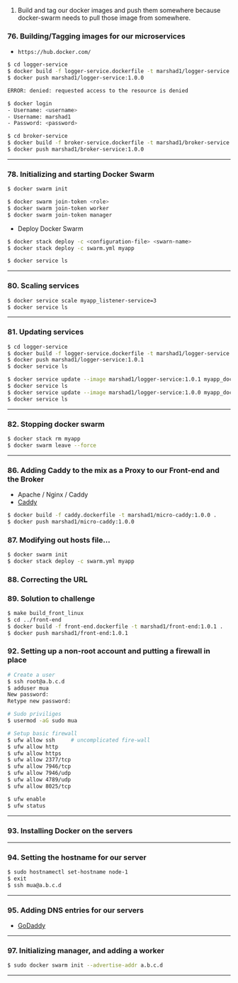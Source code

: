 1. Build and tag our docker images and push them somewhere because docker-swarm needs to pull those image from somewhere.

### 76. Building/Tagging images for our microservices
* `https://hub.docker.com/`

```bash
$ cd logger-service
$ docker build -f logger-service.dockerfile -t marshad1/logger-service:1.0.0 .  #Build & tag
$ docker push marshad1/logger-service:1.0.0

ERROR: denied: requested access to the resource is denied

$ docker login
- Username: <username>
- Username: marshad1
- Password: <password>

$ cd broker-service
$ docker build -f broker-service.dockerfile -t marshad1/broker-service:1.0.0 .
$ docker push marshad1/broker-service:1.0.0
```

***

### 78. Initializing and starting Docker Swarm

```bash
$ docker swarm init

$ docker swarm join-token <role>
$ docker swarm join-token worker
$ docker swarm join-token manager
```

* Deploy Docker Swarm 
```bash
$ docker stack deploy -c <configuration-file> <swarn-name>
$ docker stack deploy -c swarm.yml myapp

$ docker service ls
```
***

### 80. Scaling services
```bash
$ docker service scale myapp_listener-service=3
$ docker service ls
```

***

### 81. Updating services
```bash
$ cd logger-service
$ docker build -f logger-service.dockerfile -t marshad1/logger-service:1.0.1 .
$ docker push marshad1/logger-service:1.0.1
$ docker service ls
```

```bash
$ docker service update --image marshad1/logger-service:1.0.1 myapp_docker-service #up-grade
$ docker service ls
$ docker service update --image marshad1/logger-service:1.0.0 myapp_docker-service #down-grade
$ docker service ls
```

***

### 82. Stopping docker swarm
```bash
$ docker stack rm myapp
$ docker swarm leave --force
```

***

### 86. Adding Caddy to the mix as a Proxy to our Front-end and the Broker
* Apache / Nginx / Caddy
* [Caddy](https://caddyserver.com/)
```bash
$ docker build -f caddy.dockerfile -t marshad1/micro-caddy:1.0.0 .
$ docker push marshad1/micro-caddy:1.0.0
```

### 87. Modifying out hosts file...
```bash
$ docker swarm init
$ docker stack deploy -c swarm.yml myapp
```

### 88. Correcting the URL

### 89. Solution to challenge
```bash
$ make build_front_linux
$ cd ../front-end
$ docker build -f front-end.dockerfile -t marshad1/front-end:1.0.1 .
$ docker push marshad1/front-end:1.0.1
```

### 92. Setting up a non-root account and putting a firewall in place
```bash
# Create a user
$ ssh root@a.b.c.d
$ adduser mua
New password:
Retype new password:

# Sudo priviliges
$ usermod -aG sudo mua

# Setup basic firewall
$ ufw allow ssh     # uncomplicated fire-wall
$ ufw allow http
$ ufw allow https
$ ufw allow 2377/tcp
$ ufw allow 7946/tcp
$ ufw allow 7946/udp
$ ufw allow 4789/udp
$ ufw allow 8025/tcp

$ ufw enable
$ ufw status
```

***

### 93. Installing Docker on the servers

***

### 94. Setting the hostname for our server
```bash
$ sudo hostnamectl set-hostname node-1
$ exit
$ ssh mua@a.b.c.d
```

***

### 95. Adding DNS entries for our servers
* [GoDaddy](https://www.godaddy.com/)

***

### 97. Initializing manager, and adding a worker
```bash
$ sudo docker swarm init --advertise-addr a.b.c.d
```

***
